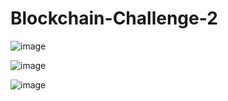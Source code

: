 # Blockchain-Challenge-2
![image](https://user-images.githubusercontent.com/32604178/203232756-4dfb9ce7-668b-4de7-992c-e2f2869f0056.png)

![image](https://user-images.githubusercontent.com/32604178/203233420-114e0bb9-4982-4322-b7c1-b0737e9d49de.png)

![image](https://user-images.githubusercontent.com/32604178/203233717-c8f4ed69-8656-4f31-8f87-63594d9dc40d.png)
